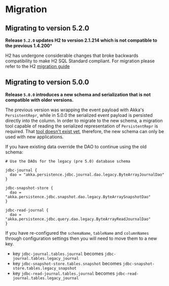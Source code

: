 # Migration

## Migrating to version 5.2.0

**Release `5.2.0` updates H2 to version 2.1.214 which is not compatible to the previous 1.4.200***

H2 has undergone considerable changes that broke backwards compatibility to make H2 SQL Standard compliant.
For migration please refer to the H2 [migration guide](https://www.h2database.com/html/migration-to-v2.html)


## Migrating to version 5.0.0

**Release `5.0.0` introduces a new schema and serialization that is not compatible with older versions.** 

The previous version was wrapping the event payload with Akka's `PersistentRepr`, while in 5.0.0 the serialized event payload is persisted directly into the column. In order to migrate to the new schema, a migration tool capable of reading the serialized representation of `PersistentRepr` is required. That [tool doesn't exist yet](https://github.com/akka/akka-persistence-jdbc/issues/317), therefore, the new schema can only be used with new applications.

If you have existing data override the DAO to continue using the old schema:

```hocon
# Use the DAOs for the legacy (pre 5.0) database schema

jdbc-journal {
  dao = "akka.persistence.jdbc.journal.dao.legacy.ByteArrayJournalDao"
}

jdbc-snapshot-store {
  dao = "akka.persistence.jdbc.snapshot.dao.legacy.ByteArraySnapshotDao"
}

jdbc-read-journal {
  dao = "akka.persistence.jdbc.query.dao.legacy.ByteArrayReadJournalDao"
}
```

If you have re-configured the `schemaName`, `tableName` and `columnNames` through configuration settings then you will need to move them to a new key.

* key `jdbc-journal.tables.journal` becomes `jdbc-journal.tables.legacy_journal`
* key `jdbc-snapshot-store.tables.snapshot` becomes `jdbc-snapshot-store.tables.legacy_snapshot`
* key `jdbc-read-journal.tables.journal` becomes `jdbc-read-journal.tables.legacy_journal`
